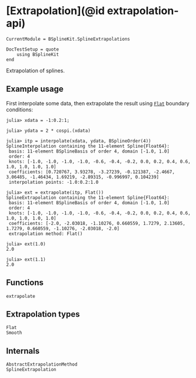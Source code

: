 # [Extrapolation](@id extrapolation-api)

```@meta
CurrentModule = BSplineKit.SplineExtrapolations

DocTestSetup = quote
    using BSplineKit
end
```

Extrapolation of splines.

## Example usage

First interpolate some data, then extrapolate the result using [`Flat`](@ref)
boundary conditions:

```jldoctest extrapolate
julia> xdata = -1:0.2:1;

julia> ydata = 2 * cospi.(xdata)

julia> itp = interpolate(xdata, ydata, BSplineOrder(4))
SplineInterpolation containing the 11-element Spline{Float64}:
 basis: 11-element BSplineBasis of order 4, domain [-1.0, 1.0]
 order: 4
 knots: [-1.0, -1.0, -1.0, -1.0, -0.6, -0.4, -0.2, 0.0, 0.2, 0.4, 0.6, 1.0, 1.0, 1.0, 1.0]
 coefficients: [0.720767, 3.93278, -3.27239, -0.121387, -2.4667, 3.06485, -1.46434, 1.69219, -2.89315, -0.996997, 0.104239]
 interpolation points: -1.0:0.2:1.0

julia> ext = extrapolate(itp, Flat())
SplineExtrapolation containing the 11-element Spline{Float64}:
 basis: 11-element BSplineBasis of order 4, domain [-1.0, 1.0]
 order: 4
 knots: [-1.0, -1.0, -1.0, -1.0, -0.6, -0.4, -0.2, 0.0, 0.2, 0.4, 0.6, 1.0, 1.0, 1.0, 1.0]
 coefficients: [-2.0, -2.03018, -1.10276, 0.660559, 1.7279, 2.13605, 1.7279, 0.660559, -1.10276, -2.03018, -2.0]
 extrapolation method: Flat()

julia> ext(1.0)
2.0

julia> ext(1.1)
2.0
```

## Functions

```@docs
extrapolate
```

## Extrapolation types

```@docs
Flat
Smooth
```

## Internals

```@docs
AbstractExtrapolationMethod
SplineExtrapolation
```
